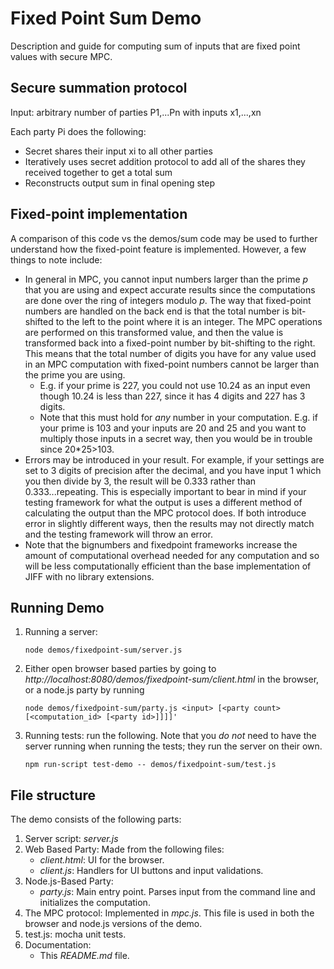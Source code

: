 # Fixed Point Sum Demo

Description and guide for computing sum of inputs that are fixed point values with secure MPC.

## Secure summation protocol 

Input: arbitrary number of parties P1,...Pn with inputs x1,...,xn

Each party Pi does the following:
   - Secret shares their input xi to all other parties
   - Iteratively uses secret addition protocol to add all of the shares they received together to get a total sum
   - Reconstructs output sum in final opening step

## Fixed-point implementation

A comparison of this code vs the demos/sum code may be used to further understand how the fixed-point feature is 
implemented. However, a few things to note include:

- In general in MPC, you cannot input numbers larger than the prime *p* that you are using and expect accurate results since 
the computations are done over the ring of integers modulo *p*. The way that fixed-point numbers are handled on the back 
end is that the total number is bit-shifted to the left to the point where it is an integer. The MPC operations are
performed on this transformed value, and then the value is transformed back into a fixed-point number by bit-shifting to
the right. This means that the total number of digits you have for any value used in an MPC computation with fixed-point
numbers cannot be larger than the prime you are using. 
    - E.g. if your prime is 227, you could not use 10.24 as an input even though 10.24 is less than 227,
     since it has 4 digits and 227 has 3 digits. 
    - Note that this must hold for *any* number in your computation. E.g. if your prime is 103 and your inputs are 20
    and 25 and you want to multiply those inputs in a secret way, then you would be in trouble since 20*25>103.
- Errors may be introduced in your result. For example, if your settings are set to 3 digits of precision after the
 decimal, and you have input 1 which you then divide by 3, the result will be 0.333 rather than 0.333...repeating. This
 is especially important to bear in mind if your testing framework for what the output is uses a different method of
 calculating the output than the MPC protocol does. If both introduce error in slightly different ways, then the results
 may not directly match and the testing framework will throw an error.
- Note that the bignumbers and fixedpoint frameworks increase the amount of computational overhead needed for any 
computation and so will be less computationally efficient than the base implementation of JIFF with no library extensions. 


## Running Demo
1. Running a server:
    ```shell
    node demos/fixedpoint-sum/server.js
    ```

2. Either open browser based parties by going to *http://localhost:8080/demos/fixedpoint-sum/client.html* in the browser, or a node.js party by running 
    ```shell
    node demos/fixedpoint-sum/party.js <input> [<party count> [<computation_id> [<party id>]]]]'
    ```

3. Running tests: run the following. Note that you *do not* need to have the server running when running the tests; they run the server on their own.
    ```shell
    npm run-script test-demo -- demos/fixedpoint-sum/test.js
    ```
## File structure
The demo consists of the following parts:
1. Server script: *server.js*
2. Web Based Party: Made from the following files:
    * *client.html*: UI for the browser.
    * *client.js*: Handlers for UI buttons and input validations.
3. Node.js-Based Party: 
    * *party.js*: Main entry point. Parses input from the command line and initializes the computation.
4. The MPC protocol: Implemented in *mpc.js*. This file is used in both the browser and node.js versions of the demo.
5. test.js: mocha unit tests.
6. Documentation:
    * This *README.md* file.

